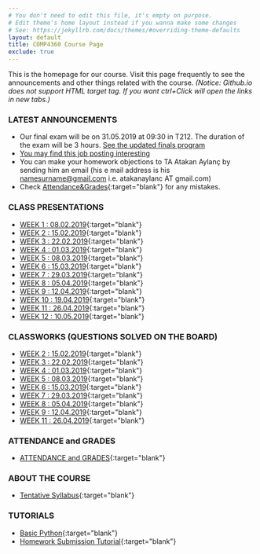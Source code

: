 ```yaml
---
# You don't need to edit this file, it's empty on purpose.
# Edit theme's home layout instead if you wanna make some changes
# See: https://jekyllrb.com/docs/themes/#overriding-theme-defaults
layout: default
title: COMP4360 Course Page
exclude: true
---
```


This is the homepage for our course. Visit this page frequently to see the announcements and other things related with the course.
_(Notice: Github.io does not support HTML target tag. If you want ctrl+Click will open the links in new tabs.)_

### **LATEST ANNOUNCEMENTS**
- Our final exam will be on 31.05.2019 at 09:30 in T212. The duration of the exam will be 3 hours. [See the updated finals program](https://ce.yasar.edu.tr/wp-content/uploads/2019/05/2018-2019_SPRING_FINAL_EXAM_updated.xlsx)
- [You may find this job posting interesting](https://www.linkedin.com/feed/update/urn:li:activity:6533992787338117120/)
- You can make your homework objections to TA Atakan Aylanç by sending him an email (his e mail address is his namesurname@gmail.com i.e. atakanaylanc AT gmail.com)
- Check  [Attendance&Grades](https://docs.google.com/spreadsheets/d/e/2PACX-1vQi_SM1nSkfqj26a5iR9_oE8eUeCJTJRT6oMyfgSqM1wKN_MhCEI9A4bnHf4z16rqhzAuu0ReQ8_tE8/pubhtml#){:target="blank"} for any mistakes.


### **CLASS PRESENTATIONS**
- [WEEK 1 : 08.02.2019](https://docs.google.com/presentation/d/15CgUzOMa9H-jxMAjTw6iCbmaI_RXIbR76VgI0VQywTA/edit?usp=sharing){:target="blank"}
- [WEEK 2 : 15.02.2019](https://docs.google.com/presentation/d/1O2UdqBU7esl2hefXjT58tL-HsyoXR0W2NkTjnGjs7KI/edit?usp=sharing){:target="blank"}
- [WEEK 3 : 22.02.2019](https://docs.google.com/presentation/d/1Z5A1C-5YJfBxvv9PU5XsVAbEJOQL2FSjMqXx4Mgrjw4/edit?usp=sharing){:target="blank"}
- [WEEK 4 : 01.03.2019](https://docs.google.com/presentation/d/1Gvex7kBatRdGSkWi2Oswka5tSqSH96vJKhifdbTwk-s/edit?usp=sharing){:target="blank"}
- [WEEK 5 : 08.03.2019](https://docs.google.com/presentation/d/17lvy9iskqvM3bwX0xjWmH7Izf5cKoODoSJxU6TbD4EI/edit?usp=sharing){:target="blank"}
- [WEEK 6 : 15.03.2019](https://docs.google.com/presentation/d/1M7cK_4GWfhX_0vF-xmszKCt7pt-CWypCDSpoCzFZdkQ/edit?usp=sharing){:target="blank"}
- [WEEK 7 : 29.03.2019](https://docs.google.com/presentation/d/1P0os3FKkciMgORB1HgM7tiny86lNCmjFOHWoafAmrTY/edit?usp=sharing){:target="blank"}
- [WEEK 8 : 05.04.2019](https://docs.google.com/presentation/d/1KBgte4ZcsGc36tN689axh8NHIqbqIx9vgN1ifz7txFA/edit?usp=sharing){:target="blank"}
- [WEEK 9 : 12.04.2019](https://docs.google.com/presentation/d/18vd5h2m5H0RZOA9NL9VmIIshON1AVVhjz1Ee-6KRP-o/edit?usp=sharing){:target="blank"} 
- [WEEK 10 : 19.04.2019](https://docs.google.com/presentation/d/16ZbTLkonUmLT84fmr5YkaQGhS19wo2FDUwOdizetpD0/edit?usp=sharing){:target="blank"} 
- [WEEK 11 : 26.04.2019](https://docs.google.com/presentation/d/1kTV2v0KdSbiLW8X9Il9in1o_7_cNpYILlhJWtoLv9P0/edit?usp=sharing){:target="blank"} 
- [WEEK 12 : 10.05.2019](https://docs.google.com/presentation/d/1R_l438lDDtcl5yop73iivP05eWNepm7R2r3P1qRwqr8/edit?usp=sharing){:target="blank"} 

### **CLASSWORKS (QUESTIONS SOLVED ON THE BOARD)**
- [WEEK 2 : 15.02.2019](https://drive.google.com/file/d/1qb9JY9PVwFaVk32ryVhdJZlnNNRG5-Cn/view?usp=sharing){:target="blank"} 
- [WEEK 3 : 22.02.2019](https://drive.google.com/file/d/1fcbMnKurMGWu5h0__9KzjubLTlIN66Q2/view?usp=sharing){:target="blank"} 
- [WEEK 4 : 01.03.2019](https://drive.google.com/file/d/1dZuS9DygKwkiDavm2ChuUs3Q4ro3dvNg/view?usp=sharing){:target="blank"} 
- [WEEK 5 : 08.03.2019](https://drive.google.com/file/d/1gS3oznj5NFRwnzKLKPwtjTzLL7g_lJuN/view?usp=sharing){:target="blank"} 
- [WEEK 6 : 15.03.2019](https://drive.google.com/file/d/1rpN7VlbwSruq7umRSWToyFugCW4gH8qd/view?usp=sharing){:target="blank"} 
- [WEEK 7 : 29.03.2019](https://drive.google.com/file/d/1Fmg1xe2tlpTolTXC5DWcV2YvhC4MglcR/view?usp=sharing){:target="blank"} 
- [WEEK 8 : 05.04.2019](https://drive.google.com/file/d/18MYib07xkRKeMYJrixgoE-tJXhTHCfrl/view?usp=sharing){:target="blank"} 
- [WEEK 9 : 12.04.2019](https://drive.google.com/file/d/1oW3qGxaJjV8C5FhQacIgnJCCTZRnskYv/view?usp=sharing){:target="blank"} 
- [WEEK 11 : 26.04.2019](https://drive.google.com/file/d/1AwYLPmhjwTMPzHadfTcPsRsGc7BtO4J8/view?usp=sharing){:target="blank"} 

<!-- ### **HOMEWORK**
- [Homework 5](/homeworks/homework-05/){:target="blank"}
-->


### **ATTENDANCE and GRADES**
- [ATTENDANCE and GRADES](https://docs.google.com/spreadsheets/d/e/2PACX-1vQi_SM1nSkfqj26a5iR9_oE8eUeCJTJRT6oMyfgSqM1wKN_MhCEI9A4bnHf4z16rqhzAuu0ReQ8_tE8/pubhtml?gid=1713380079&multiple=true){:target="blank"}

### **ABOUT THE COURSE**
- [Tentative Syllabus](syllabus/){:target="blank"}

### **TUTORIALS**
- [Basic Python](/tutorials/basic-python-tutorial/){:target="blank"}
- [Homework Submission Tutorial](/tutorials/homework-submission-tutorial/){:target="blank"}

<!-- 
### **PYTHON SCRIPTS**
 - You can reach the sample python scripts we see in the lectures [here](https://github.com/comp4360/comp4360.github.io/tree/master/scripts){:target="blank"}.
-->
